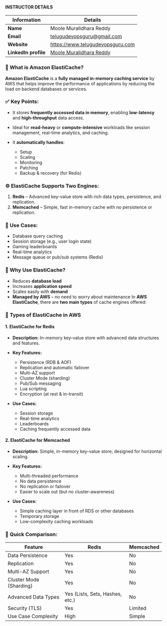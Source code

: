 #### INSTRUCTOR DETAILS

|  Information             | Details                                                                      |
|----------------------    |------------------------------------------------------------------------------|
| **Name**                 | Moole Muralidhara Reddy                                                      |
| **Email**                | telugudevopsguru@gmail.com                                                |
| **Website**              | https://www.telugudevopsguru.com               |
| **LinkedIn profile**     | [Moole Muralidhara Reddy](https://www.linkedin.com/in/moole-muralidhara-reddy) |

### 🔹 What is **Amazon ElastiCache**?

**Amazon ElastiCache** is a **fully managed in-memory caching service** by AWS that helps improve the performance of applications by reducing the load on backend databases or services.

### ✅ **Key Points**:

* It stores **frequently accessed data in memory**, enabling **low-latency** and **high-throughput** data access.
* Ideal for **read-heavy** or **compute-intensive** workloads like session management, real-time analytics, and caching.
* It **automatically handles**:

  * Setup
  * Scaling
  * Monitoring
  * Patching
  * Backup & recovery (for Redis)

### ⚙️ **ElastiCache Supports Two Engines**:

1. **Redis** – Advanced key-value store with rich data types, persistence, and replication.
2. **Memcached** – Simple, fast in-memory cache with no persistence or replication.

### 📌 **Use Cases**:

* Database query caching
* Session storage (e.g., user login state)
* Gaming leaderboards
* Real-time analytics
* Message queue or pub/sub systems (Redis)

### 🧠 Why Use ElastiCache?

* Reduces **database load**
* Increases **application speed**
* Scales easily with **demand**
* **Managed by AWS** – no need to worry about maintenance
In **AWS ElastiCache**, there are **two main types** of cache engines offered:


### 🔹 **Types of ElastiCache in AWS**

#### 1. **ElastiCache for Redis**

* **Description:** In-memory key-value store with advanced data structures and features.
* **Key Features:**

  * Persistence (RDB & AOF)
  * Replication and automatic failover
  * Multi-AZ support
  * Cluster Mode (sharding)
  * Pub/Sub messaging
  * Lua scripting
  * Encryption (at rest & in-transit)
* **Use Cases:**

  * Session storage
  * Real-time analytics
  * Leaderboards
  * Caching frequently accessed data

#### 2. **ElastiCache for Memcached**

* **Description:** Simple, in-memory key-value store; designed for horizontal scaling.
* **Key Features:**

  * Multi-threaded performance
  * No data persistence
  * No replication or failover
  * Easier to scale out (but no cluster-awareness)
* **Use Cases:**

  * Simple caching layer in front of RDS or other databases
  * Temporary storage
  * Low-complexity caching workloads

### 🧠 Quick Comparison:

| Feature                 | Redis                           | Memcached |
| ----------------------- | ------------------------------- | --------- |
| Data Persistence        | Yes                             | No        |
| Replication             | Yes                             | No        |
| Multi-AZ Support        | Yes                             | No        |
| Cluster Mode (Sharding) | Yes                             | No        |
| Advanced Data Types     | Yes (Lists, Sets, Hashes, etc.) | No        |
| Security (TLS)          | Yes                             | Limited   |
| Use Case Complexity     | High                            | Simple    |
